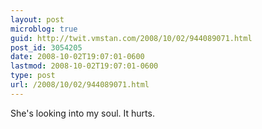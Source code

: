```yaml
---
layout: post
microblog: true
guid: http://twit.vmstan.com/2008/10/02/944089071.html
post_id: 3054205
date: 2008-10-02T19:07:01-0600
lastmod: 2008-10-02T19:07:01-0600
type: post
url: /2008/10/02/944089071.html
---
```

She's looking into my soul. It hurts.
